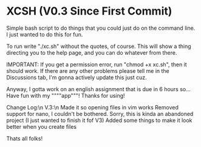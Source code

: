 # XCSH (V0.3 Since First Commit)
Simple bash script to do things that you could just do on the command line.
I just wanted to do this for fun.

To run write "./xc.sh" without the quotes, of course. This will show a thing directing you to the help page, and you can do whatever from there.

IMPORTANT:
If you get a permission error, run "chmod +x xc.sh", then it should work. If there are any other problems please tell me in the Discussions tab, I'm gonna actively update this just cuz.

Anyway, I gotta work on an english assignment that is due in 6 hours so... Have fun with my """"app"""! Thanks for using!


Change Log:\n
  V.3:\n
    Made it so opening files in vim works
    Removed support for nano, I couldn't be bothered. Sorry, this is kinda an abandoned project (I just wanted to finish it fof V3)
    Added some things to make it look better when you create files
    
    
    
    
    
Thats all folks!
